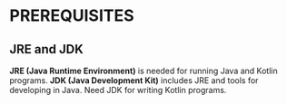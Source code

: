 # PREREQUISITES

## JRE and JDK

**JRE (Java Runtime Environment)** is needed for running Java and Kotlin programs. **JDK (Java Development Kit)** includes JRE and tools for developing in Java. Need JDK for writing Kotlin programs.
